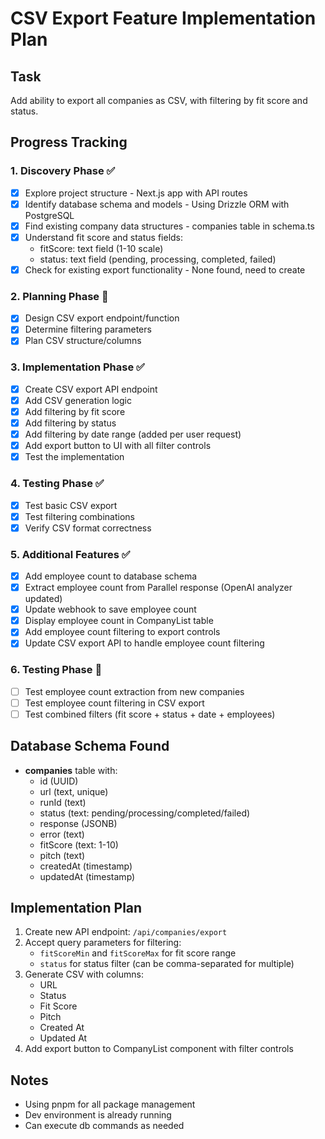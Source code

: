 # CSV Export Feature Implementation Plan

## Task
Add ability to export all companies as CSV, with filtering by fit score and status.

## Progress Tracking

### 1. Discovery Phase ✅
- [x] Explore project structure - Next.js app with API routes
- [x] Identify database schema and models - Using Drizzle ORM with PostgreSQL
- [x] Find existing company data structures - companies table in schema.ts
- [x] Understand fit score and status fields:
  - fitScore: text field (1-10 scale)
  - status: text field (pending, processing, completed, failed)
- [x] Check for existing export functionality - None found, need to create

### 2. Planning Phase 🔄
- [x] Design CSV export endpoint/function
- [x] Determine filtering parameters
- [x] Plan CSV structure/columns

### 3. Implementation Phase ✅
- [x] Create CSV export API endpoint
- [x] Add CSV generation logic
- [x] Add filtering by fit score
- [x] Add filtering by status
- [x] Add filtering by date range (added per user request)
- [x] Add export button to UI with all filter controls
- [x] Test the implementation

### 4. Testing Phase ✅
- [x] Test basic CSV export
- [x] Test filtering combinations
- [x] Verify CSV format correctness

### 5. Additional Features ✅
- [x] Add employee count to database schema
- [x] Extract employee count from Parallel response (OpenAI analyzer updated)
- [x] Update webhook to save employee count
- [x] Display employee count in CompanyList table
- [x] Add employee count filtering to export controls
- [x] Update CSV export API to handle employee count filtering

### 6. Testing Phase 🔄
- [ ] Test employee count extraction from new companies
- [ ] Test employee count filtering in CSV export
- [ ] Test combined filters (fit score + status + date + employees)

## Database Schema Found
- **companies** table with:
  - id (UUID)
  - url (text, unique)
  - runId (text)
  - status (text: pending/processing/completed/failed)
  - response (JSONB)
  - error (text)
  - fitScore (text: 1-10)
  - pitch (text)
  - createdAt (timestamp)
  - updatedAt (timestamp)

## Implementation Plan
1. Create new API endpoint: `/api/companies/export`
2. Accept query parameters for filtering:
   - `fitScoreMin` and `fitScoreMax` for fit score range
   - `status` for status filter (can be comma-separated for multiple)
3. Generate CSV with columns:
   - URL
   - Status
   - Fit Score
   - Pitch
   - Created At
   - Updated At
4. Add export button to CompanyList component with filter controls

## Notes
- Using pnpm for all package management
- Dev environment is already running
- Can execute db commands as needed